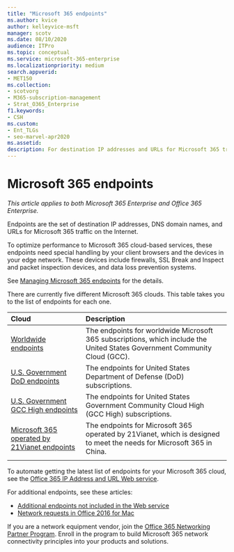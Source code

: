 ```yaml
---
title: "Microsoft 365 endpoints"
ms.author: kvice
author: kelleyvice-msft
manager: scotv
ms.date: 08/10/2020
audience: ITPro
ms.topic: conceptual
ms.service: microsoft-365-enterprise
ms.localizationpriority: medium
search.appverid:
- MET150
ms.collection:
- scotvorg 
- M365-subscription-management
- Strat_O365_Enterprise
f1.keywords:
- CSH
ms.custom:
- Ent_TLGs
- seo-marvel-apr2020
ms.assetid: 
description: For destination IP addresses and URLs for Microsoft 365 traffic, use this list of articles for the Internet endpoints of the different Microsoft 365 clouds.
---
```


# Microsoft 365 endpoints

*This article applies to both Microsoft 365 Enterprise and Office 365 Enterprise.*

Endpoints are the set of destination IP addresses, DNS domain names, and URLs for Microsoft 365 traffic on the Internet. 

To optimize performance to Microsoft 365 cloud-based services, these endpoints need special handling by your client browsers and the devices in your edge network. These devices include firewalls, SSL Break and Inspect and packet inspection devices, and  data loss prevention systems.

See [Managing Microsoft 365 endpoints](managing-office-365-endpoints.md) for the details.

There are currently five different Microsoft 365 clouds. This table takes you to the list of endpoints for each one.

| Cloud | Description |
|:-------|:-----|
| [Worldwide endpoints](urls-and-ip-address-ranges.md) | The endpoints for worldwide Microsoft 365 subscriptions, which include the United States Government Community Cloud (GCC). |
| [U.S. Government DoD endpoints](microsoft-365-u-s-government-dod-endpoints.md) | The endpoints for United States Department of Defense (DoD) subscriptions. |
| [U.S. Government GCC High endpoints](microsoft-365-u-s-government-gcc-high-endpoints.md) | The endpoints for United States Government Community Cloud High (GCC High) subscriptions. |
| [Microsoft 365 operated by 21Vianet endpoints](urls-and-ip-address-ranges-21vianet.md) | The endpoints for Microsoft 365 operated by 21Vianet, which is designed to meet the needs for Microsoft 365 in China. |
|||

To automate getting the latest list of endpoints for your Microsoft 365 cloud, see the [Office 365 IP Address and URL Web service](microsoft-365-ip-web-service.md).

For additional endpoints, see these articles:

- [Additional endpoints not included in the Web service](additional-office365-ip-addresses-and-urls.md)
- [Network requests in Office 2016 for Mac](network-requests-in-office-2016-for-mac.md)

If you are a network equipment vendor, join the [Office 365 Networking Partner Program](microsoft-365-networking-partner-program.md). Enroll in the program to build Microsoft 365 network connectivity principles into your products and solutions. 
